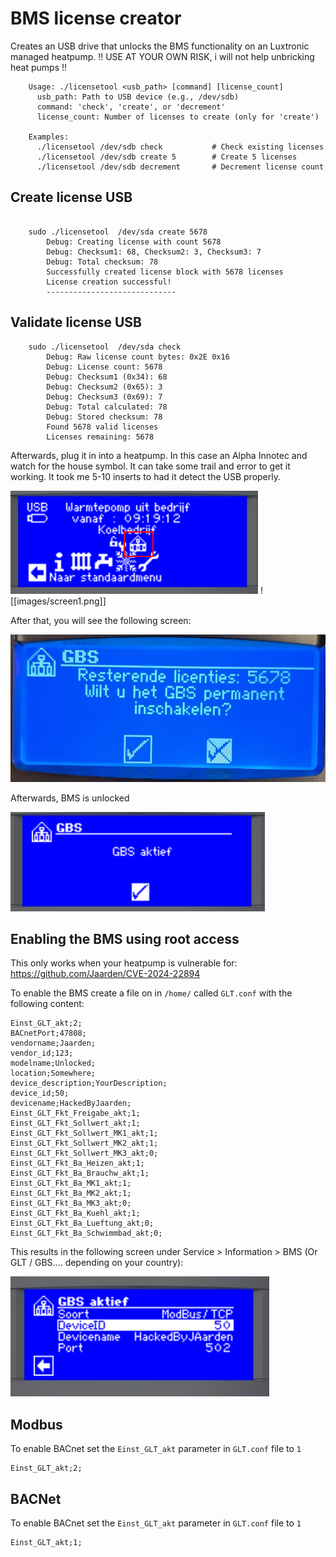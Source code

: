 # BMS license creator
Creates an USB drive that unlocks the BMS functionality on an Luxtronic managed heatpump.
!! USE AT YOUR OWN RISK, i will not help unbricking heat pumps !!

```
	Usage: ./licensetool <usb_path> [command] [license_count]
	  usb_path: Path to USB device (e.g., /dev/sdb)
	  command: 'check', 'create', or 'decrement'
	  license_count: Number of licenses to create (only for 'create')

	Examples:
	  ./licensetool /dev/sdb check           # Check existing licenses
	  ./licensetool /dev/sdb create 5        # Create 5 licenses
	  ./licensetool /dev/sdb decrement       # Decrement license count
```

## Create license USB
```

	sudo ./licensetool  /dev/sda create 5678      
		Debug: Creating license with count 5678
		Debug: Checksum1: 68, Checksum2: 3, Checksum3: 7
		Debug: Total checksum: 78
		Successfully created license block with 5678 licenses
		License creation successful!
		-----------------------------
``` 


## Validate license USB
```
	sudo ./licensetool  /dev/sda check 
		Debug: Raw license count bytes: 0x2E 0x16
		Debug: License count: 5678
		Debug: Checksum1 (0x34): 68
		Debug: Checksum2 (0x65): 3
		Debug: Checksum3 (0x69): 7
		Debug: Total calculated: 78
		Debug: Stored checksum: 78
		Found 5678 valid licenses
		Licenses remaining: 5678
```


Afterwards, plug it in into a heatpump. In this case an Alpha Innotec and watch for the house symbol. It can take some trail and error to get it working. It took me 5-10 inserts to had it detect the USB properly.

![alt text](https://github.com/Jaarden/luxtronic-glt-licensetool/blob/main/images/screen1.png "Screen 1")
![[images/screen1.png]]

After that, you will see the following screen:


![alt text](https://github.com/Jaarden/luxtronic-glt-licensetool/blob/main/images/screen2.png "Screen 2")

Afterwards, BMS is unlocked

![alt text](https://github.com/Jaarden/luxtronic-glt-licensetool/blob/main/images/screen3.png "Screen 3")


## Enabling the BMS using root access
This only works when your heatpump is vulnerable for: https://github.com/Jaarden/CVE-2024-22894

To enable the BMS create a file on in `/home/` called `GLT.conf` with the following content:
```
Einst_GLT_akt;2;
BACnetPort;47808;
vendorname;Jaarden;
vendor_id;123;
modelname;Unlocked;
location;Somewhere;
device_description;YourDescription;
device_id;50;
devicename;HackedByJaarden;
Einst_GLT_Fkt_Freigabe_akt;1;
Einst_GLT_Fkt_Sollwert_akt;1;
Einst_GLT_Fkt_Sollwert_MK1_akt;1;
Einst_GLT_Fkt_Sollwert_MK2_akt;1;
Einst_GLT_Fkt_Sollwert_MK3_akt;0;
Einst_GLT_Fkt_Ba_Heizen_akt;1;
Einst_GLT_Fkt_Ba_Brauchw_akt;1;
Einst_GLT_Fkt_Ba_MK1_akt;1;
Einst_GLT_Fkt_Ba_MK2_akt;1;
Einst_GLT_Fkt_Ba_MK3_akt;0;
Einst_GLT_Fkt_Ba_Kuehl_akt;1;
Einst_GLT_Fkt_Ba_Lueftung_akt;0;
Einst_GLT_Fkt_Ba_Schwimmbad_akt;0;
```

This results in the following screen under Service > Information  > BMS (Or GLT / GBS.... depending on your country):

![alt text](https://github.com/Jaarden/luxtronic-glt-licensetool/blob/main/images/screen4.png "Screen 4")


## Modbus
To enable BACnet set the `Einst_GLT_akt` parameter in `GLT.conf` file to `1`
```
Einst_GLT_akt;2;
```


## BACNet
To enable BACnet set the `Einst_GLT_akt` parameter in `GLT.conf` file to `1`
```
Einst_GLT_akt;1;

